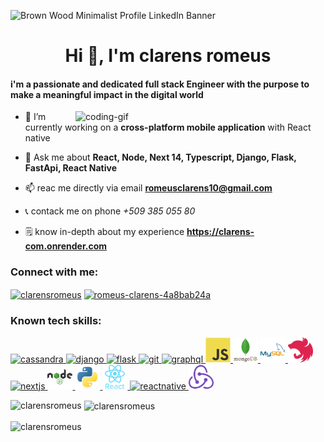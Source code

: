 ![Brown Wood Minimalist Profile LinkedIn Banner](https://github.com/shavinski/react-jobly/assets/108362048/7b92b044-980a-4710-b4e6-a4075c2ffd98)

<h1 align="center">Hi 👋, I'm clarens romeus</h1>
<h4 align="left">i'm a passionate and dedicated full stack Engineer with the purpose to make a meaningful impact in the digital world </h4>

<img align="right" width="400" alt="coding-gif" src="https://media3.giphy.com/media/qgQUggAC3Pfv687qPC/giphy.gif" />

- 🔭 I’m currently working on a **cross-platform mobile application** with React native

- 💬 Ask me about **React, Node, Next 14, Typescript, Django, Flask, FastApi, React Native**

- 📫 reac me directly via email **romeusclarens10@gmail.com**
- 📞 contack me on phone *+509 385 055 80*
- 🗒️ know in-depth about my experience **https://clarens-com.onrender.com**

<h3 align="left">Connect with me:</h3>
<p align="left">
<a href="https://twitter.com/RomeusClarens" target="blank"><img align="center" src="https://raw.githubusercontent.com/rahuldkjain/github-profile-readme-generator/master/src/images/icons/Social/twitter.svg" alt="clarensromeus" height="30" width="40" /></a>
<a href="https://linkedin.com/in/romeus-clarens-4a8bab24a" target="blank"><img align="center" src="https://raw.githubusercontent.com/rahuldkjain/github-profile-readme-generator/master/src/images/icons/Social/linked-in-alt.svg" alt="romeus-clarens-4a8bab24a" height="30" width="40" /></a>
</p>

<h3 align="left">Known tech skills:</h3>
<p align="left"> <a href="https://cassandra.apache.org/" target="_blank" rel="noreferrer"> <img src="https://www.vectorlogo.zone/logos/apache_cassandra/apache_cassandra-icon.svg" alt="cassandra" width="40" height="40"/> </a> <a href="https://www.djangoproject.com/" target="_blank" rel="noreferrer"> <img src="https://cdn.worldvectorlogo.com/logos/django.svg" alt="django" width="40" height="40"/> </a> <a href="https://flask.palletsprojects.com/" target="_blank" rel="noreferrer"> <img src="https://www.vectorlogo.zone/logos/pocoo_flask/pocoo_flask-icon.svg" alt="flask" width="40" height="40"/> </a> <a href="https://git-scm.com/" target="_blank" rel="noreferrer"> <img src="https://www.vectorlogo.zone/logos/git-scm/git-scm-icon.svg" alt="git" width="40" height="40"/> </a> <a href="https://graphql.org" target="_blank" rel="noreferrer"> <img src="https://www.vectorlogo.zone/logos/graphql/graphql-icon.svg" alt="graphql" width="40" height="40"/> </a> <a href="https://developer.mozilla.org/en-US/docs/Web/JavaScript" target="_blank" rel="noreferrer"> <img src="https://raw.githubusercontent.com/devicons/devicon/master/icons/javascript/javascript-original.svg" alt="javascript" width="40" height="40"/> </a> <a href="https://www.mongodb.com/" target="_blank" rel="noreferrer"> <img src="https://raw.githubusercontent.com/devicons/devicon/master/icons/mongodb/mongodb-original-wordmark.svg" alt="mongodb" width="40" height="40"/> </a> <a href="https://www.mysql.com/" target="_blank" rel="noreferrer"> <img src="https://raw.githubusercontent.com/devicons/devicon/master/icons/mysql/mysql-original-wordmark.svg" alt="mysql" width="40" height="40"/> </a> <a href="https://nestjs.com/" target="_blank" rel="noreferrer"> <img src="https://raw.githubusercontent.com/devicons/devicon/master/icons/nestjs/nestjs-plain.svg" alt="nestjs" width="40" height="40"/> </a> <a href="https://nextjs.org/" target="_blank" rel="noreferrer"> <img src="https://cdn.worldvectorlogo.com/logos/nextjs-2.svg" alt="nextjs" width="40" height="40"/> </a> <a href="https://nodejs.org" target="_blank" rel="noreferrer"> <img src="https://raw.githubusercontent.com/devicons/devicon/master/icons/nodejs/nodejs-original-wordmark.svg" alt="nodejs" width="40" height="40"/> </a> <a href="https://www.python.org" target="_blank" rel="noreferrer"> <img src="https://raw.githubusercontent.com/devicons/devicon/master/icons/python/python-original.svg" alt="python" width="40" height="40"/> </a> <a href="https://reactjs.org/" target="_blank" rel="noreferrer"> <img src="https://raw.githubusercontent.com/devicons/devicon/master/icons/react/react-original-wordmark.svg" alt="react" width="40" height="40"/> </a> <a href="https://reactnative.dev/" target="_blank" rel="noreferrer"> <img src="https://reactnative.dev/img/header_logo.svg" alt="reactnative" width="40" height="40"/> </a> <a href="https://redux.js.org" target="_blank" rel="noreferrer"> <img src="https://raw.githubusercontent.com/devicons/devicon/master/icons/redux/redux-original.svg" alt="redux" width="40" height="40"/> </a> </p>

<p><img align="left" src="https://github-readme-stats.vercel.app/api/top-langs?username=clarensromeus&show_icons=true&locale=en&layout=compact" alt="clarensromeus" /></p>

<p>&nbsp;<img align="center" src="https://github-readme-stats.vercel.app/api?username=clarensromeus&show_icons=true&locale=en" alt="clarensromeus" /></p>

<p><img align="center" src="https://github-readme-streak-stats.herokuapp.com/?user=clarensromeus&" alt="clarensromeus" /></p>


